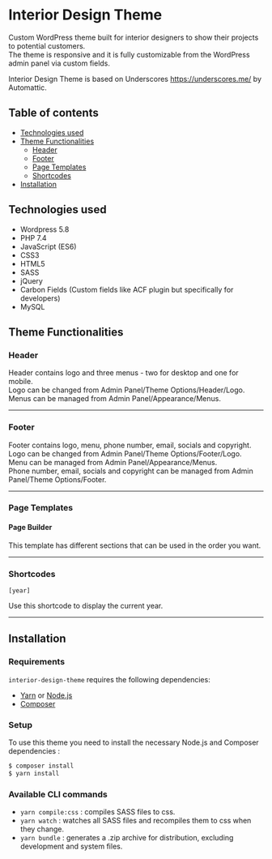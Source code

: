 # Interior Design Theme

Custom WordPress theme built for interior designers to show their projects to potential customers.\
The theme is responsive and it is fully customizable from the WordPress admin panel via custom fields.

Interior Design Theme is based on Underscores https://underscores.me/ by Automattic.

## Table of contents
- [Technologies used](#technologies-used)
- [Theme Functionalities](#theme-functionalities)
  - [Header](#header) 
  - [Footer](#footer)
  - [Page Templates](#page-templates)
  - [Shortcodes](#shortcodes)
- [Installation](#installation)

## Technologies used
- Wordpress 5.8
- PHP 7.4
- JavaScript (ES6)
- CSS3
- HTML5
- SASS
- jQuery
- Carbon Fields (Custom fields like ACF plugin but specifically for developers)
- MySQL

## Theme Functionalities

### Header
Header contains logo and three menus - two for desktop and one for mobile.\
Logo can be changed from Admin Panel/Theme Options/Header/Logo.\
Menus can be managed from Admin Panel/Appearance/Menus.

---------------------

### Footer
Footer contains logo, menu, phone number, email, socials and copyright.\
Logo can be changed from Admin Panel/Theme Options/Footer/Logo.\
Menu can be managed from Admin Panel/Appearance/Menus.\
Phone number, email, socials and copyright can be managed from Admin Panel/Theme Options/Footer.

---------------------

### Page Templates

#### Page Builder

This template has different sections that can be used in the order you want.

---------------------

### Shortcodes

`[year]`

Use this shortcode to display the current year.

---------------------

## Installation

### Requirements

`interior-design-theme` requires the following dependencies:

- [Yarn](https://yarnpkg.com/) or [Node.js](https://nodejs.org/)
- [Composer](https://getcomposer.org/)

### Setup

To use this theme you need to install the necessary Node.js and Composer dependencies :

```sh
$ composer install
$ yarn install
```

### Available CLI commands

- `yarn compile:css` : compiles SASS files to css.
- `yarn watch` : watches all SASS files and recompiles them to css when they change.
- `yarn bundle` : generates a .zip archive for distribution, excluding development and system files.

